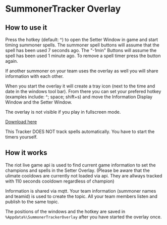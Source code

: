 SummonerTracker Overlay
======================
How to use it
------------
Press the hotkey (default: ^) to open the Setter Window in game and start timing summoner spells.
The summoner spell buttons will assume that the spell has been used 7 seconds ago. 
The "-1min" Buttons will assume the spell has been used 1 minute ago.
To remove a spell timer press the button again.

If another summoner on your team uses the overlay as well you will share information with each other.

When you start the overlay it will create a tray icon (next to the time and date in the windows tool bar).
From there you can set your prefered hotkey (examples include: ^; space; shift+s) and move the Information Display Window and the Setter Window.

The overlay is not visible if you play in fullscreen mode.

[Download here](https://github.com/CodeIsJustLikeMagic/SummonerTrackerClientP/releases/latest)

This Tracker DOES NOT track spells automatically. You have to start the timers yourself.

How it works
------------
The riot live game api is used to find current game information to set the champions and spells in the Setter Overlay.
(Please be aware that the ulimate cooldows are currently not loaded via api. They are allways tracked with 110 seconds cooldown regardless of champion)

Information is shared via mqtt. Your team information (summoner names and teamid) is used to create the topic. All your team members listen and publish to the same topic.

The positions of the windows and the hotkey are saved in `%Appdata%\SummonerTrackerOverlay` after you have started the overlay once.
